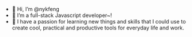 - 👋 Hi, I’m @nykfeng
- 👀 I’m a full-stack Javascript developer~!
- 🌱 I have a passion for learning new things and skills that I could use to create cool, practical and productive tools for everyday life and work.


<!---
nykfeng/nykfeng is a ✨ special ✨ repository because its `README.md` (this file) appears on your GitHub profile.
You can click the Preview link to take a look at your changes.
--->
